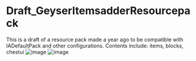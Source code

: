 # Draft_GeyserItemsadderResourcepack
This is a draft of a resource pack made a year ago to be compatible with IADefaultPack and other configurations. 
Contents include: items, blocks, chestui 
![image](https://github.com/SeaOrangejuice/Draft_GeyserItemsadderResourcepack/blob/main/preview_1.JPG)
![image](https://github.com/SeaOrangejuice/Draft_GeyserItemsadderResourcepack/blob/main/preview_2.JPG)
